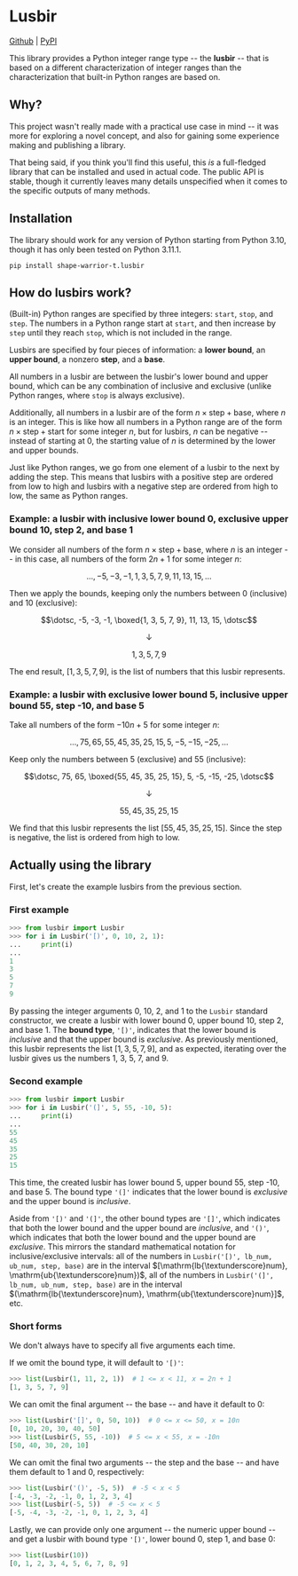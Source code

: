 # Lusbir

[Github](https://github.com/shape-warrior-t/lusbir) | [PyPI](https://pypi.org/project/shape-warrior-t.lusbir/)

This library provides a Python integer range type -- the **lusbir** -- that is based on a different characterization of integer ranges than the characterization that built-in Python ranges are based on.


## Why?

This project wasn't really made with a practical use case in mind -- it was more for exploring a novel concept, and also for gaining some experience making and publishing a library.

That being said, if you think you'll find this useful, this _is_ a full-fledged library that can be installed and used in actual code. The public API is stable, though it currently leaves many details unspecified when it comes to the specific outputs of many methods.


## Installation

The library should work for any version of Python starting from Python 3.10, though it has only been tested on Python 3.11.1.

`pip install shape-warrior-t.lusbir`


## How do lusbirs work?

(Built-in) Python ranges are specified by three integers: `start`, `stop`, and `step`. The numbers in a Python range start at `start`, and then increase by `step` until they reach `stop`, which is not included in the range.

Lusbirs are specified by four pieces of information: a **lower bound**, an **upper bound**, a nonzero **step**, and a **base**.

All numbers in a lusbir are between the lusbir's lower bound and upper bound, which can be any combination of inclusive and exclusive (unlike Python ranges, where `stop` is always exclusive).

Additionally, all numbers in a lusbir are of the form $n \times \mathrm{step} + \mathrm{base}$, where $n$ is an integer. This is like how all numbers in a Python range are of the form $n \times \mathrm{step} + \mathrm{start}$ for some integer $n$, but for lusbirs, $n$ can be negative -- instead of starting at 0, the starting value of $n$ is determined by the lower and upper bounds.

Just like Python ranges, we go from one element of a lusbir to the next by adding the step. This means that lusbirs with a positive step are ordered from low to high and lusbirs with a negative step are ordered from high to low, the same as Python ranges.

### Example: a lusbir with inclusive lower bound 0, exclusive upper bound 10, step 2, and base 1

We consider all numbers of the form $n \times \mathrm{step} + \mathrm{base}$, where $n$ is an integer -- in this case, all numbers of the form $2n + 1$ for some integer $n$:

$$\dotsc, -5, -3, -1, 1, 3, 5, 7, 9, 11, 13, 15, \dotsc$$

Then we apply the bounds, keeping only the numbers between 0 (inclusive) and 10 (exclusive):

$$\dotsc, -5, -3, -1, \boxed{1, 3, 5, 7, 9}, 11, 13, 15, \dotsc$$

$$\downarrow$$

$$1, 3, 5, 7, 9$$

The end result, $[1, 3, 5, 7, 9]$, is the list of numbers that this lusbir represents.

### Example: a lusbir with exclusive lower bound 5, inclusive upper bound 55, step -10, and base 5

Take all numbers of the form $-10n + 5$ for some integer $n$:

$$\dotsc, 75, 65, 55, 45, 35, 25, 15, 5, -5, -15, -25, \dotsc$$

Keep only the numbers between 5 (exclusive) and 55 (inclusive):

$$\dotsc, 75, 65, \boxed{55, 45, 35, 25, 15}, 5, -5, -15, -25, \dotsc$$

$$\downarrow$$

$$55, 45, 35, 25, 15$$

We find that this lusbir represents the list $[55, 45, 35, 25, 15]$. Since the step is negative, the list is ordered from high to low.


## Actually using the library

First, let's create the example lusbirs from the previous section.

### First example

```python
>>> from lusbir import Lusbir
>>> for i in Lusbir('[)', 0, 10, 2, 1):
...     print(i)
...
1
3
5
7
9
```

By passing the integer arguments 0, 10, 2, and 1 to the `Lusbir` standard constructor, we create a lusbir with lower bound 0, upper bound 10, step 2, and base 1. The **bound type**, `'[)'`, indicates that the lower bound is _inclusive_ and that the upper bound is _exclusive_. As previously mentioned, this lusbir represents the list $[1, 3, 5, 7, 9]$, and as expected, iterating over the lusbir gives us the numbers 1, 3, 5, 7, and 9.

### Second example

```python
>>> from lusbir import Lusbir
>>> for i in Lusbir('(]', 5, 55, -10, 5):
...     print(i)
...
55
45
35
25
15
```

This time, the created lusbir has lower bound 5, upper bound 55, step -10, and base 5. The bound type `'(]'` indicates that the lower bound is _exclusive_ and the upper bound is _inclusive_.

Aside from `'[)'` and `'(]'`, the other bound types are `'[]'`, which indicates that both the lower bound and the upper bound are _inclusive_, and `'()'`, which indicates that both the lower bound and the upper bound are _exclusive_. This mirrors the standard mathematical notation for inclusive/exclusive intervals: all of the numbers in `Lusbir('[)', lb_num, ub_num, step, base)` are in the interval $[\mathrm{lb{\textunderscore}num}, \mathrm{ub{\textunderscore}num})$, all of the numbers in `Lusbir('(]', lb_num, ub_num, step, base)` are in the interval $(\mathrm{lb{\textunderscore}num}, \mathrm{ub{\textunderscore}num}]$, etc.

### Short forms

We don't always have to specify all five arguments each time.

If we omit the bound type, it will default to `'[)'`:

```python
>>> list(Lusbir(1, 11, 2, 1))  # 1 <= x < 11, x = 2n + 1
[1, 3, 5, 7, 9]
```

We can omit the final argument -- the base -- and have it default to 0:

```python
>>> list(Lusbir('[]', 0, 50, 10))  # 0 <= x <= 50, x = 10n
[0, 10, 20, 30, 40, 50]
>>> list(Lusbir(5, 55, -10))  # 5 <= x < 55, x = -10n
[50, 40, 30, 20, 10]
```

We can omit the final two arguments -- the step and the base -- and have them default to 1 and 0, respectively:

```python
>>> list(Lusbir('()', -5, 5))  # -5 < x < 5
[-4, -3, -2, -1, 0, 1, 2, 3, 4]
>>> list(Lusbir(-5, 5))  # -5 <= x < 5
[-5, -4, -3, -2, -1, 0, 1, 2, 3, 4]
```

Lastly, we can provide only one argument -- the numeric upper bound -- and get a lusbir with bound type `'[)'`, lower bound 0, step 1, and base 0:
```python
>>> list(Lusbir(10))
[0, 1, 2, 3, 4, 5, 6, 7, 8, 9]
```
